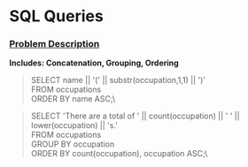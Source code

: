 # SQL Queries

### [Problem Description](https://hackerrank-challenge-pdfs.s3.amazonaws.com/12889-the-pads-English?AWSAccessKeyId=AKIAJ4WZFDFQTZRGO3QA&Expires=1538427842&Signature=DadVShqj2QPpMDhDn3X1cm5HTD4%3D&response-content-disposition=inline%3B%20filename%3Dthe-pads-English.pdf&response-content-type=application%2Fpdf)
**Includes: Concatenation, Grouping, Ordering**

>SELECT name || '(' || substr(occupation,1,1) || ')'\
>FROM occupations\
>ORDER BY name ASC;\

>SELECT 'There are a total of ' || count(occupation) || ' ' || lower(occupation) || 's.'\
>FROM occupations\
>GROUP BY occupation\
>ORDER BY count(occupation), occupation ASC;\
